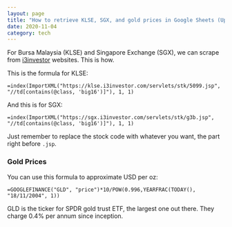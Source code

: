 ```yaml
---
layout: page
title: "How to retrieve KLSE, SGX, and gold prices in Google Sheets (Updated for 2020)"
date: 2020-11-04
category: tech
---
```


For Bursa Malaysia (KLSE) and Singapore Exchange (SGX), we can scrape from [i3investor](https://klse.i3investor.com/index.jsp) websites. This is how.

This is the formula for KLSE:

```
=index(ImportXML("https://klse.i3investor.com/servlets/stk/5099.jsp", "//td[contains(@class, 'big16')]"), 1, 1)
```

And this is for SGX:

```
=index(ImportXML("https://sgx.i3investor.com/servlets/stk/g3b.jsp", "//td[contains(@class, 'big16')]"), 1, 1)
```

Just remember to replace the stock code with whatever you want, the part right before `.jsp`.

### Gold Prices

You can use this formula to approximate USD per oz:

```
=GOOGLEFINANCE("GLD", "price")*10/POW(0.996,YEARFRAC(TODAY(), "18/11/2004", 1))
```

GLD is the ticker for SPDR gold trust ETF, the largest one out there. They charge 0.4% per annum since inception.
